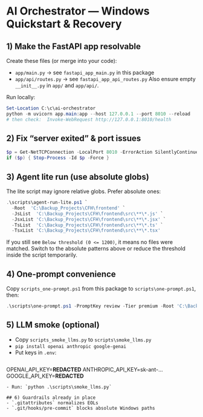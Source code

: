 # AI Orchestrator — Windows Quickstart & Recovery

## 1) Make the FastAPI app resolvable
Create these files (or merge into your code):
- `app/main.py`  → see `fastapi_app_main.py` in this package
- `app/api/routes.py` → see `fastapi_app_api_routes.py`
Also ensure empty `__init__.py` in `app/` and `app/api/`.

Run locally:
```powershell
Set-Location C:\c\ai-orchestrator
python -m uvicorn app.main:app --host 127.0.0.1 --port 8010 --reload
# then check:  Invoke-WebRequest http://127.0.0.1:8010/health
```

## 2) Fix “server exited” & port issues
```powershell
$p = Get-NetTCPConnection -LocalPort 8010 -ErrorAction SilentlyContinue | Select -First 1 -Expand OwningProcess
if ($p) { Stop-Process -Id $p -Force }
```

## 3) Agent lite run (use absolute globs)
The lite script may ignore relative globs. Prefer absolute ones:
```powershell
.\scripts\agent-run-lite.ps1 `
  -Root  'C:\Backup_Projects\CFH\frontend' `
  -JsList  'C:\Backup_Projects\CFH\frontend\src\**\*.js' `
  -JsxList 'C:\Backup_Projects\CFH\frontend\src\**\*.jsx' `
  -TsList  'C:\Backup_Projects\CFH\frontend\src\**\*.ts' `
  -TsxList 'C:\Backup_Projects\CFH\frontend\src\**\*.tsx'
```

If you still see `Below threshold (0 <= 1200)`, it means no files were matched.
Switch to the absolute patterns above or reduce the threshold inside the script temporarily.

## 4) One-prompt convenience
Copy `scripts_one-prompt.ps1` from this package to `scripts\one-prompt.ps1`, then:
```powershell
.\scripts\one-prompt.ps1 -PromptKey review -Tier premium -Root 'C:\Backup_Projects\CFH\frontend'
```

## 5) LLM smoke (optional)
- Copy `scripts_smoke_llms.py` to `scripts\smoke_llms.py`
- `pip install openai anthropic google-genai`
- Put keys in `.env`:
  ```
OPENAI_API_KEY=__REDACTED__
  ANTHROPIC_API_KEY=sk-ant-...
GOOGLE_API_KEY=__REDACTED__
  ```
- Run: `python .\scripts\smoke_llms.py`

## 6) Guardrails already in place
- `.gitattributes` normalizes EOLs
- `.git/hooks/pre-commit` blocks absolute Windows paths

